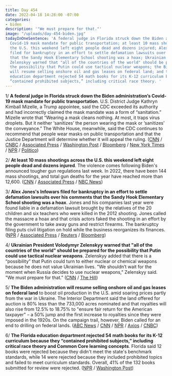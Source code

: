 ```yaml
---
title: Day 454
date: 2022-04-18 14:28:00 -07:00
categories:
- biden
description: '"We must prepare for that​."'
image: "/uploads/day-454-biden.jpg"
todayInOneSentence: 'A federal judge in Florida struck down the Biden administration’s
  Covid-19 mask mandate for public transportation; at least 10 mass shootings across
  the U.S. this weekend left eight people dead and dozens injured; Alex Jones''s Infowars
  filed for bankruptcy in an effort to settle defamation lawsuits over his comments
  that the Sandy Hook Elementary School shooting was a hoax; Ukrainian President Volodymyr
  Zelenskyy warned that "all of the countries of the world" should be prepared for
  the possibility that Putin could use tactical nuclear weapons; the Biden administration
  will resume selling onshore oil and gas leases on federal land; and the Florida
  education department rejected 54 math books for its K-12 curriculum because they
  “contained prohibited subjects,” including critical race theory. '
---
```


1/ **A federal judge in Florida struck down the Biden administration’s Covid-19 mask mandate for public transportation**. U.S. District Judge Kathryn Kimball Mizelle, a Trump appointee, said the CDC exceeded its authority and had incorrectly claimed the mask mandate was a form of “sanitation.” Mizelle wrote that “Wearing a mask cleans nothing. At most, it traps virus droplets. But it neither ‘sanitizes’ the person wearing the mask or ‘sanitizes’ the conveyance.” The White House, meanwhile, said the CDC continues to recommend that people wear masks on public transportation and that the Justice Department will determine whether it will appeal the ruling. ([CNN](https://www.cnn.com/2022/04/18/politics/cdc-mask-mandate-ruling/index.html) / [CNBC](https://www.cnbc.com/2022/04/18/florida-judge-overturns-cdc-mask-mandate-for-public-transit-planes.html) / [Associated Press](https://apnews.com/article/biden-health-business-travel-tampa-3408cc825582126fbda5fbedd3a49dd3) / [Washington Post](https://www.washingtonpost.com/transportation/2022/04/18/mask-mandate-transportation-airplanes/) / [Bloomberg](https://www.bloomberg.com/news/articles/2022-04-18/mask-mandate-for-planes-trains-overturned-by-florida-judge?sref=MIBMEEoj) / [New York Times](https://www.nytimes.com/2022/04/18/us/politics/federal-mask-mandate-airplanes.html) / [NPR](https://www.npr.org/2022/04/18/1093364146/a-florida-judge-overturns-the-cdcs-mask-mandate-for-planes-and-other-public-tran) / [Politico](https://www.politico.com/news/2022/04/18/judge-strikes-cdc-mask-mandate-travel-00025900))

2/ **At least 10 mass shootings across the U.S. this weekend left eight people dead and dozens injured**. The violence comes following Biden's announced tougher gun regulations last week. In 2022, there have been 144 mass shootings, and total gun deaths for the year have reached more than 12,600. ([CNN](https://www.cnn.com/2022/04/18/us/us-shootings-easter-weekend/index.html) / [Associated Press](https://apnews.com/article/business-crime-shootings-violence-california-ba8e98690cbcc7d8465f3315fa764d4f) / [NBC News](https://www.nbcnews.com/news/us-news/4-major-shootings-us-easter-weekend-rcna24766))

3/ **Alex Jones's Infowars filed for bankruptcy in an effort to settle defamation lawsuits over his comments that the Sandy Hook Elementary School shooting was a hoax**. Jones and his companies last year were found liable in a defamation lawsuit brought by the relatives of the 20 children and six teachers who were killed in the 2012 shooting. Jones called the massacre a hoax and that crisis actors faked the shooting in an effort by the government to take away guns and restrict firearms. The bankruptcy filing puts civil litigation on hold while the business reorganizes its finances. ([NPR](https://www.npr.org/2022/04/18/1093297017/infowars-bankruptcy-alex-jones-sandy-hook-shooting-defamation) / [Associated Press](https://apnews.com/article/alex-jones-infowars-bankruptcy-filing-1a3b51946cb06c5f90c341d3118947cf) / [Reuters](https://www.reuters.com/business/media-telecom/alex-jones-infowars-files-bankruptcy-us-court-2022-04-18/) / [Bloomberg](https://www.bloomberg.com/news/articles/2022-04-18/alex-jones-s-infowars-files-for-bankruptcy-amid-sandy-hook-suits?sref=MIBMEEoj))

4/ **Ukrainian President Volodymyr Zelenskyy warned that "all of the countries of the world" should be prepared for the possibility that Putin could use tactical nuclear weapons**. Zelenskyy added that there is a “possibility” that Putin could turn to either nuclear or chemical weapons because he does not value Ukrainian lives. "We shouldn’t wait for the moment when Russia decides to use nuclear weapons​," Zelenskyy said. "We must prepare for that​.” ([CNN](https://www.cnn.com/2022/04/15/politics/tapper-zelensky-interview-cnntv/index.html) / [The Hill](https://thehill.com/news/3271127-zelensky-we-must-prepare-for-russia-to-use-nuclear-weapons/))

5/ **The Biden administration will resume selling onshore oil and gas leases on federal land** to boost oil production in the U.S. amid soaring prices partly from the war in Ukraine. The Interior Department said the land offered for auction is 80% less than the 733,000 acres nominated and that royalties will also rise from 12.5% to 18.75% to "ensure fair return for the American taxpayer" – a 50% jump and the first increase to royalties since they were imposed in the 1920s. On the campaign trail, however, Biden called for an end to drilling on federal lands. ([ABC News](https://abcnews.go.com/Politics/infuriating-climate-activists-biden-expands-oil-drilling-public/story?id=84148098) / [CNN](https://www.cnn.com/2022/04/15/politics/biden-interior-oil-and-gas/index.html) / [NPR](https://www.npr.org/2022/04/16/1093195479/biden-federal-oil-leases-royalties) / [Axios](https://www.axios.com/biden-oil-gas-leasing-rorschach-test-54fbf60d-fdf5-4847-ae66-334c10266fdc.html) / [CNBC](https://www.cnbc.com/2022/04/15/biden-administration-to-resume-leasing-for-oil-and-gas-drilling-on-federal-lands.html))

6/ **The Florida education department rejected 54 math books for its K-12 curriculum because they “contained prohibited subjects,” including critical race theory and Common Core learning concepts**. Florida said 12 books were rejected because they didn't meet the state's benchmark standards, while 14 were rejected because they included prohibited topics and failed to meet curriculum standards. Overall, 41% of the 132 books submitted for review were rejected. ([NPR](https://www.npr.org/2022/04/18/1093277449/florida-mathematics-textbooks) / [Washington Post](https://www.washingtonpost.com/education/2022/04/16/florida-rejects-math-textbooks-prohibited-topics/))